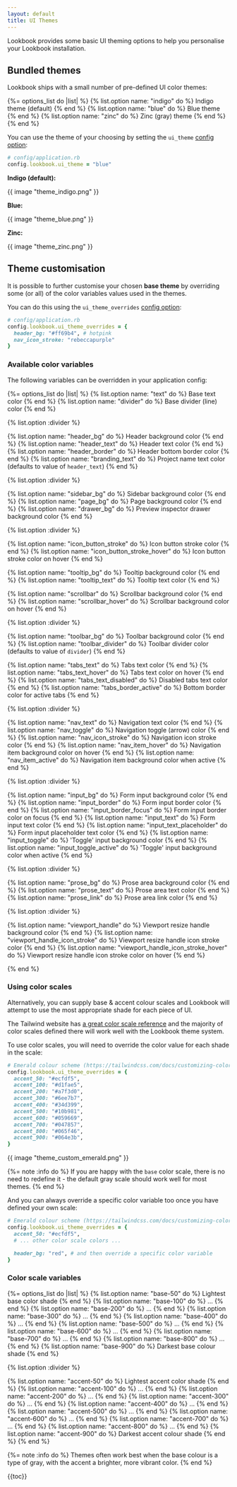 ```yaml
---
layout: default
title: UI Themes
---
```


Lookbook provides some basic UI theming options to help you personalise your Lookbook installation.

## Bundled themes

Lookbook ships with a small number of pre-defined UI color themes:

{%= options_list do |list| %}
  {% list.option name: "indigo" do %}
    Indigo theme (default)
  {% end %}
  {% list.option name: "blue" do %}
    Blue theme
  {% end %}
  {% list.option name: "zinc" do %}
    Zinc (gray) theme
  {% end %}
{% end %}

You can use the theme of your choosing by setting the `ui_theme` [config option](/api/config/#config-option-ui-theme):

```ruby
# config/application.rb
config.lookbook.ui_theme = "blue"
```

**Indigo (default):**

{{ image "theme_indigo.png" }}

**Blue:**

{{ image "theme_blue.png" }}

**Zinc:**

{{ image "theme_zinc.png" }}


## Theme customisation

It is possible to further customise your chosen **base theme** by overriding some (or all) of the color variables values used in the themes.

You can do this using the `ui_theme_overrides` [config option](/api/config/#config-option-ui-theme-overrides):

```ruby
# config/application.rb
config.lookbook.ui_theme_overrides = {
  header_bg: "#ff69b4", # hotpink
  nav_icon_stroke: "rebeccapurple"
}
```

### Available color variables

The following variables can be overridden in your application config:

{%= options_list do |list| %}
  {% list.option name: "text" do %}
    Base text color
  {% end %}
  {% list.option name: "divider" do %}
    Base divider (line) color
  {% end %}

  {% list.option :divider %}

  {% list.option name: "header_bg" do %}
    Header background color
  {% end %}
  {% list.option name: "header_text" do %}
    Header text color
  {% end %}
  {% list.option name: "header_border" do %}
    Header bottom border color
  {% end %}
  {% list.option name: "branding_text" do %}
    Project name text color (defaults to value of `header_text`)
  {% end %}

  {% list.option :divider %}

  {% list.option name: "sidebar_bg" do %}
    Sidebar background color
  {% end %}
  {% list.option name: "page_bg" do %}
    Page background color
  {% end %}
  {% list.option name: "drawer_bg" do %}
    Preview inspector drawer background color
  {% end %}

  {% list.option :divider %}

  {% list.option name: "icon_button_stroke" do %}
    Icon button stroke color
  {% end %}
  {% list.option name: "icon_button_stroke_hover" do %}
    Icon button stroke color on hover
  {% end %}

  {% list.option name: "tooltip_bg" do %}
    Tooltip background color
  {% end %}
  {% list.option name: "tooltip_text" do %}
    Tooltip text color
  {% end %}

  {% list.option name: "scrollbar" do %}
    Scrollbar background color
  {% end %}
  {% list.option name: "scrollbar_hover" do %}
    Scrollbar background color on hover
  {% end %}

  {% list.option :divider %}

  {% list.option name: "toolbar_bg" do %}
    Toolbar background color
  {% end %}
  {% list.option name: "toolbar_divider" do %}
    Toolbar divider color (defaults to value of `divider`)
  {% end %}

  {% list.option name: "tabs_text" do %}
    Tabs text color
  {% end %}
  {% list.option name: "tabs_text_hover" do %}
    Tabs text color on hover
  {% end %}
  {% list.option name: "tabs_text_disabled" do %}
    Disabled tabs text color
  {% end %}
  {% list.option name: "tabs_border_active" do %}
    Bottom border color for active tabs
  {% end %}
  
  {% list.option :divider %}

  {% list.option name: "nav_text" do %}
    Navigation text color
  {% end %}
  {% list.option name: "nav_toggle" do %}
    Navigation toggle (arrow) color
  {% end %}
  {% list.option name: "nav_icon_stroke" do %}
    Navigation icon stroke color
  {% end %}
  {% list.option name: "nav_item_hover" do %}
    Navigation item background color on hover
  {% end %}
  {% list.option name: "nav_item_active" do %}
    Navigation item background color when active
  {% end %}

  {% list.option :divider %}

  {% list.option name: "input_bg" do %}
    Form input background color
  {% end %}
  {% list.option name: "input_border" do %}
    Form input border color
  {% end %}
  {% list.option name: "input_border_focus" do %}
    Form input border color on focus
  {% end %}
  {% list.option name: "input_text" do %}
    Form input text color
  {% end %}
  {% list.option name: "input_text_placeholder" do %}
    Form input placeholder text color
  {% end %}
  {% list.option name: "input_toggle" do %}
    'Toggle' input background color
  {% end %}
  {% list.option name: "input_toggle_active" do %}
    'Toggle' input background color when active
  {% end %}

  {% list.option :divider %}

  {% list.option name: "prose_bg" do %}
    Prose area background color
  {% end %}
  {% list.option name: "prose_text" do %}
    Prose area text color
  {% end %}
  {% list.option name: "prose_link" do %}
    Prose area link color
  {% end %}

  {% list.option :divider %}

  {% list.option name: "viewport_handle" do %}
    Viewport resize handle background color
  {% end %}
  {% list.option name: "viewport_handle_icon_stroke" do %}
    Viewport resize handle icon stroke color
  {% end %}
  {% list.option name: "viewport_handle_icon_stroke_hover" do %}
    Viewport resize handle icon stroke color on hover
  {% end %}

{% end %}

### Using color scales

Alternatively, you can supply base & accent colour scales and Lookbook will attempt to use the most appropriate shade for each piece of UI.

The Tailwind website has [a great color scale reference](https://tailwindcss.com/docs/customizing-colors) and the majority of color scales
defined there will work well with the Lookbook theme system.

To use color scales, you will need to override the color value for each shade in the scale:

```ruby
# Emerald colour scheme (https://tailwindcss.com/docs/customizing-colors#:~:text=%2314532d-,Emerald,-50)
config.lookbook.ui_theme_overrides = {
  accent_50: "#ecfdf5",
  accent_100: "#d1fae5",
  accent_200: "#a7f3d0",
  accent_300: "#6ee7b7",
  accent_400: "#34d399",
  accent_500: "#10b981",
  accent_600: "#059669",
  accent_700: "#047857",
  accent_800: "#065f46",
  accent_900: "#064e3b",
}
```

{{ image "theme_custom_emerald.png" }}

{%= note :info do %}
If you are happy with the `base` color scale, there is no need to redefine it - the default gray scale should work well for most themes.
{% end %}

And you can always override a specific color variable too once you have defined your own scale:

```ruby
# Emerald colour scheme (https://tailwindcss.com/docs/customizing-colors#:~:text=%2314532d-,Emerald,-50)
config.lookbook.ui_theme_overrides = {
  accent_50: "#ecfdf5",
  # ... other color scale colors ...

  header_bg: "red", # and then override a specific color variable
}
```

### Color scale variables

{%= options_list do |list| %}
  {% list.option name: "base-50" do %}
    Lightest base color shade
  {% end %}
  {% list.option name: "base-100" do %}
    ...
  {% end %}
  {% list.option name: "base-200" do %}
    ...
  {% end %}
  {% list.option name: "base-300" do %}
    ...
  {% end %}
  {% list.option name: "base-400" do %}
    ...
  {% end %}
  {% list.option name: "base-500" do %}
    ...
  {% end %}
  {% list.option name: "base-600" do %}
    ...
  {% end %}
  {% list.option name: "base-700" do %}
    ...
  {% end %}
  {% list.option name: "base-800" do %}
    ...
  {% end %}
  {% list.option name: "base-900" do %}
    Darkest base colour shade
  {% end %}

  {% list.option :divider %}

  {% list.option name: "accent-50" do %}
    Lightest accent color shade
  {% end %}
  {% list.option name: "accent-100" do %}
    ...
  {% end %}
  {% list.option name: "accent-200" do %}
    ...
  {% end %}
  {% list.option name: "accent-300" do %}
    ...
  {% end %}
  {% list.option name: "accent-400" do %}
    ...
  {% end %}
  {% list.option name: "accent-500" do %}
    ...
  {% end %}
  {% list.option name: "accent-600" do %}
    ...
  {% end %}
  {% list.option name: "accent-700" do %}
    ...
  {% end %}
  {% list.option name: "accent-800" do %}
    ...
  {% end %}
  {% list.option name: "accent-900" do %}
    Darkest accent colour shade
  {% end %}
{% end %}

{%= note :info do %}
Themes often work best when the base colour is a type of gray, with the accent a brighter, more vibrant color.
{% end %}

{{toc}}